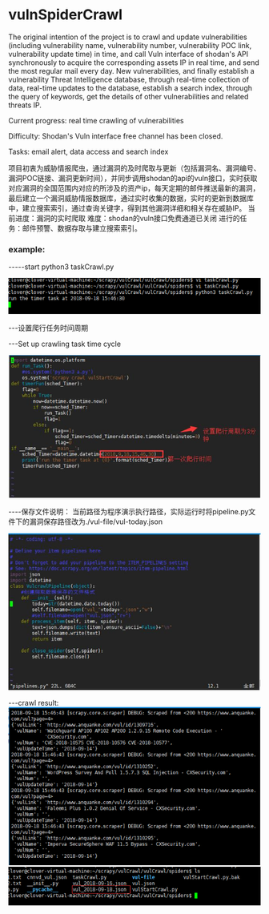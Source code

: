 # vulnSpiderCrawl

The original intention of the project is to crawl and update vulnerabilities (including vulnerability name, vulnerability number, vulnerability POC link, vulnerability update time) in time, and call Vuln interface of shodan's API synchronously to acquire the corresponding assets IP in real time, and send the most regular mail every day. New vulnerabilities, and finally establish a vulnerability Threat Intelligence database, through real-time collection of data, real-time updates to the database, establish a search index, through the query of keywords, get the details of other vulnerabilities and related threats IP.

Current progress: real time crawling of vulnerabilities

Difficulty: Shodan's Vuln interface free channel has been closed.

Tasks: email alert, data access and search index
   
   项目初衷为威胁情报爬虫，通过漏洞的及时爬取与更新（包括漏洞名、漏洞编号、漏洞POC链接、漏洞更新时间），并同步调用shodan的api的vuln接口，实时获取对应漏洞的全国范围内对应的所涉及的资产ip，每天定期的邮件推送最新的漏洞，最后建立一个漏洞威胁情报数据库，通过实时收集的数据，实时的更新到数据库中，建立搜索索引，通过查询关键字，得到其他漏洞详细和相关存在威胁IP。
当前进度：漏洞的实时爬取
难度：shodan的vuln接口免费通道已关闭
进行的任务：邮件预警、数据存取与建立搜索索引。

### example:
-----start
python3 taskCrawl.py

![Image start](https://github.com/Qclover/vulnSpiderCrawl/blob/master/excute/start.png)


---设置爬行任务时间周期

---Set up crawling task time cycle

![Image start](https://github.com/Qclover/vulnSpiderCrawl/blob/master/excute/taskTime.jpg)

----保存文件说明：
当前路径为程序演示执行路径，实际运行时将pipeline.py文件下的漏洞保存路径改为./vul-file/vul-today.json

![Image start](https://github.com/Qclover/vulnSpiderCrawl/blob/master/excute/path.jpg)

---crawl result:
![Image start](https://github.com/Qclover/vulnSpiderCrawl/blob/master/excute/result1.png)
![Image start](https://github.com/Qclover/vulnSpiderCrawl/blob/master/excute/result2.png)
